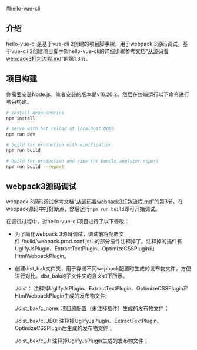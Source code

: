 #hello-vue-cli
## 介绍
hello-vue-cli是基于vue-cli 2创建的项目脚手架，用于webpack 3源码调试。基于vue-cli 2创建项目脚手架hello-vue-cli的详细步骤参考文档“[从源码看webpack3打包流程.md](https://www.cnblogs.com/jann8/p/18052360)”的第1.3节。

## 项目构建
你需要安装Node.js。笔者安装的版本是v16.20.2。然后在终端运行以下命令进行项目构建。
``` bash
# install dependencies
npm install

# serve with hot reload at localhost:8080
npm run dev

# build for production with minification
npm run build

# build for production and view the bundle analyzer report
npm run build --report
```

## webpack3源码调试

webpack 3源码调试参考文档“[从源码看webpack3打包流程.md](https://www.cnblogs.com/jann8/p/18052360)”的第3节。在webpack源码中打好断点，然后运行`npm run build`即可开始调试。

在调试过程中，对hello-vue-cli项目进行了以下修改：

- 为了简化webpack 3源码调试，调试前将配置文件./build/webpack.prod.conf.js中的部分插件注释掉了。注释掉的插件有UglifyJsPlugin、ExtractTextPlugin、OptimizeCSSPlugin和HtmlWebpackPlugin。

- 创建dist_bak文件夹，用于存储不同wepback配置时生成的发布物文件，方便进行对比。dist_bak的子文件夹的含义如下所示。

  ./dist： 注释掉UglifyJsPlugin、ExtractTextPlugin、OptimizeCSSPlugin和HtmlWebpackPlugin生成的发布物文件;

  ./dist_bak/c_none: 项目原配置（未注释插件）生成的发布物文件；

  ./dist_bak/c_UEO: 注释掉UglifyJsPlugin、ExtractTextPlugin、OptimizeCSSPlugin后生成的发布物文件；

  ./dist_bak/c_U: 注释掉UglifyJsPlugin生成的发布物文件；

​        
